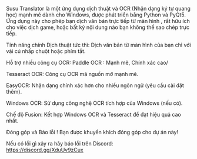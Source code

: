 Susu Translator là một ứng dụng dịch thuật và OCR (Nhận dạng ký tự quang học) mạnh mẽ dành cho Windows, được phát triển bằng Python và PyQt5. Ứng dụng này cho phép bạn dịch văn bản trực tiếp từ màn hình , rất hữu ích cho việc dịch game, hoặc bất kỳ nội dung nào bạn không thể sao chép trực tiếp.

Tính năng chính
Dịch thuật tức thì: Dịch văn bản từ màn hình của bạn chỉ với vài cú nhấp chuột hoặc phím tắt.

Hỗ trợ nhiều công cụ OCR:
Paddle OCR : Mạnh mẽ, Chính xác cao/

Tesseract OCR: Công cụ OCR mã nguồn mở mạnh mẽ.

EasyOCR: Nhận dạng chính xác hơn cho nhiều ngôn ngữ (yêu cầu cài đặt thêm).

Windows OCR: Sử dụng công nghệ OCR tích hợp của Windows (nếu có).

Chế độ Fusion: Kết hợp Windows OCR và Tesseract để đạt hiệu quả cao nhất.

Đóng góp và Báo lỗi !
Bạn được khuyến khích đóng góp cho dự án này!

Nếu có lỗi gì xảy ra hãy báo lỗi trên Discord:
https://discord.gg/XduUv9zCux
